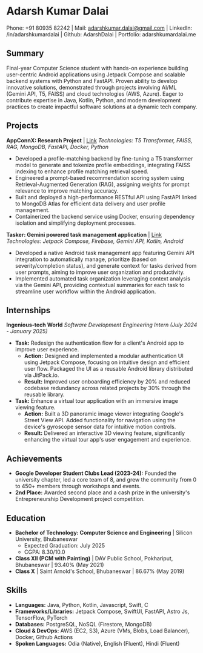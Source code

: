# Adarsh Kumar Dalai

Phone: +91 80935 82242 | Mail: adarshkumar.dalai@gmail.com | LinkedIn: /in/adarshkumardalai | Github: AdarshDalai | Portfolio: adarshkumardalai.me

## Summary

Final-year Computer Science student with hands-on experience building user-centric Android applications using Jetpack Compose and scalable backend systems with Python and FastAPI. Proven ability to develop innovative solutions, demonstrated through projects involving AI/ML (Gemini API, T5, FAISS) and cloud technologies (AWS, Azure). Eager to contribute expertise in Java, Kotlin, Python, and modern development practices to create impactful software solutions at a dynamic tech company.

## Projects

**AppConnX: Research Project** | [Link](<link-placeholder>)
*Technologies: T5 Transformer, FAISS, RAG, MongoDB, FastAPI, Docker, Python*
* Developed a profile-matching backend by fine-tuning a T5 transformer model to generate and tokenize profile embeddings, integrating FAISS indexing to enhance profile matching retrieval speed.
* Engineered a prompt-based recommendation scoring system using Retrieval-Augmented Generation (RAG), assigning weights for prompt relevance to improve matching accuracy.
* Built and deployed a high-performance RESTful API using FastAPI linked to MongoDB Atlas for efficient data delivery and user profile management.
* Containerized the backend service using Docker, ensuring dependency isolation and simplifying deployment processes.

**Tasker: Gemini powered task management application** | [Link](<link-placeholder>)
*Technologies: Jetpack Compose, Firebase, Gemini API, Kotlin, Android*
* Developed a native Android task management app featuring Gemini API integration to automatically manage, prioritize (based on severity/completion status), and generate context for tasks derived from user prompts, aiming to improve user organization and productivity.
* Implemented automated task organization leveraging context analysis via the Gemini API, providing contextual summaries for each task to streamline user workflow within the Android application.

## Internships

**Ingenious-tech World**
*Software Development Engineering Intern (July 2024 - January 2025)*

* **Task:** Redesign the authentication flow for a client's Android app to improve user experience.
    * **Action:** Designed and implemented a modular authentication UI using Jetpack Compose, focusing on intuitive design and efficient user flow. Packaged the UI as a reusable Android library distributed via JitPack.io.
    * **Result:** Improved user onboarding efficiency by 20% and reduced codebase redundancy across related projects by 30% through the reusable library.
* **Task:** Enhance a virtual tour application with an immersive image viewing feature.
    * **Action:** Built a 3D panoramic image viewer integrating Google's Street View API. Added functionality for navigation using the device's gyroscope sensor data for intuitive motion controls.
    * **Result:** Delivered an interactive 3D viewing feature, significantly enhancing the virtual tour app's user engagement and experience.

## Achievements

* **Google Developer Student Clubs Lead (2023-24):** Founded the university chapter, led a core team of 8, and grew the community from 0 to 450+ members through workshops and events.
* **2nd Place:** Awarded second place and a cash prize in the university's Entrepreneurship Development project competition.

## Education

* **Bachelor of Technology: Computer Science and Engineering** | Silicon University, Bhubaneswar
    * Expected Graduation: July 2025
    * CGPA: 8.30/10.0
* **Class XII (PCM with Painting)** | DAV Public School, Pokhariput, Bhubaneswar | 93.40% (May 2021)
* **Class X** | Saint Arnold's School, Bhubaneswar | 86.67% (May 2019)

## Skills

* **Languages:** Java, Python, Kotlin, Javascript, Swift, C
* **Frameworks/Libraries:** Jetpack Compose, SwiftUI, FastAPI, Astro Js, TensorFlow, PyTorch
* **Databases:** PostgreSQL, NoSQL (Firestore, MongoDB)
* **Cloud & DevOps:** AWS (EC2, S3), Azure (VMs, Blobs, Load Balancer), Docker, Github Actions
* **Spoken Languages:** Odia (Native), English (Fluent), Hindi (Fluent)

